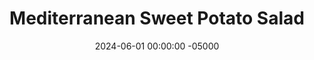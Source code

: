 ---
layout: post
title:  "Mediterranean Sweet Potato Salad"
date:   2024-06-01 00:00:00 -05000
categories: 
- Recipes
- Meatless
permalink: /recipes/mediterranean-potato-salad
image: /assets/Food/Meatless/Potato Salad/potato-salad-cover.jpg
ing: potatosalad-ing
facts: potatosalad-facts
section1: Roasted Peppers
start2: Peppers, raw, red, sweet
section2: Roasted Peppers
start3: Chickpeas (garbanzo beans, bengal gram), rinsed in tap water, drained, canned, mature seeds
section3: Rest of Salad
start4: Apple cider vinegar by BRAGG
section4: Dressing
start5: 
section5: 
Prep: 20
Rest: 
Cook: 30
Source1:  
Source2: 
whisk: https://s.samsungfood.com/oaIDv
tags: 
- potato
- sweet potato
- mediterranean
- oil and vinegar
- oil & vinegar
- extra virgin olive oil
- olive oil
- chickpeas
- garbanzo beans
- roasted red peppers
- bell peppers
- peppers
- tomatoes
- grape tomatoes
- cherry tomatoes
- cucumber
- english cucumber
- feta cheese
- crumbled feta
- pine nuts
- spinach
- arugula
- ACV
- apple cider vinegar
- balsamic vinegar
- dijon mustard
- mustard
- garlic
- basil
- thyme
- oregano
- onion
- lemon pepper
- red pepper flakes
Description: This recipe is essentially the exact same as my <a href="mediterranean-pasta-salad">Mediterranean Pasta Salad</a>, but I've just swapped the chickpea pasta for roasted sweet potatoes. They're sweeter (duh) but more importantly cheaper than chickpea pasta, but with less protein. You can't go wrong with either one!
Instructions: 
- Start with the potatoes first, since they'll take the longest. Preheat your oven to 425F, and line a cookie sheet with parchment paper. Wash and cut your sweet potatoes into small cubes, and add to the sheet. Drizzle with oil and add a pinch of salt. Roast for about 30 minutes, or until soft and lightly charred<br><br>

- Now onto the peppers. Line a cookie sheet with parchment paper. Cut the peppers into long thin strips, and add to the sheet. Drizzle with oil and add a pinch of salt. Roast for about 25 minutes, or until soft and lightly charred. The potatoes and peppers should finish around the same time. Alternatively, you can use a (drained and rinsed) jar of roasted red peppers<br><br>
- <center><img src="/assets/Food/Meatless/Potato Salad/potato-salad-2.jpg" alt="" class="instruction-image"></center><br>

- As the potatoes and peppers roast, prepare the rest of the vegetables. Drain and rinse your can of chickpeas, and add to a large bowl. Cut up your tomatoes (small dice), cucumber (thin quarters), and spinach/arugula (rough chop). 1 pint of halved cherry tomatoes would work as well. Crumble in the feta cheese<br><br>

- In a small dry pan over medium heat, add the pine nuts and lightly toast for about 3 minutes, until fragrant and lightly browned.  Add to the bowl<br><br>

- Finally, in a large glass, prepare the dressing.  Pour in the apple cider vinegar, lemon juice, extra virgin olive oil, balsamic vinegar, Dijon mustard, and minced garlic.  Add in your spices (basil, thyme, oregano, garlic, onion, lemon pepper, and red pepper flakes).  Stir with a spoon<br><br>

- Pour the dressing over your salad, and serve either cold or warm
- <center><img src="/assets/Food/Meatless/Potato Salad/potato-salad-6.jpg" alt="" class="instruction-image"></center>
---